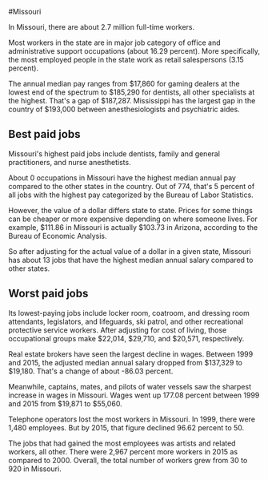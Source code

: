 

#Missouri

In Missouri, there are about 2.7 million full-time workers.


Most workers in the state are in major job category of office and administrative support occupations (about 16.29 percent). More specifically, the most employed people in the state work as retail salespersons (3.15 percent).
               
The annual median pay ranges from $17,860 for gaming dealers at the lowest end of the spectrum to  $185,290 for dentists, all other specialists at the highest. That's a gap of $187,287. Mississippi has the largest gap in the country of $193,000 between anesthesiologists and psychiatric aides.
               
## Best paid jobs
Missouri's highest paid jobs include dentists, family and general practitioners, and nurse anesthetists.
               
About 0 occupations in Missouri have the highest median annual pay compared to the other states in the country. Out of 774, that's 5 percent of all jobs with the highest pay categorized by the Bureau of Labor Statistics.
               
However, the value of a dollar differs state to state. Prices for some things can be cheaper or more expensive depending on where someone lives. For example, $111.86 in Missouri is actually $103.73 in Arizona, according to the Bureau of Economic Analysis.
               
So after adjusting for the actual value of a dollar in a given state, Missouri has about 13 jobs that have the highest median annual salary compared to other states.
               
## Worst paid jobs

Its lowest-paying jobs include locker room, coatroom, and dressing room attendants, legislators, and lifeguards, ski patrol, and other recreational protective service workers. After adjusting for cost of living, those occupational groups make $22,014,  $29,710, and  $20,571, respectively.
               
Real estate brokers have seen the largest decline in wages. Between 1999 and 2015, the adjusted median annual salary dropped from $137,329 to $19,180. That's a change of about -86.03 percent.
               
Meanwhile, captains, mates, and pilots of water vessels saw the sharpest increase in wages in Missouri. Wages went up 177.08 percent between 1999 and 2015 from $19,871 to $55,060.

Telephone operators lost the most workers in Missouri. In 1999, there were 1,480 employees. But by 2015, that figure declined 96.62 percent to 50. 
               
The jobs that had gained the most employees was artists and related workers, all other. There were 2,967 percent more workers in 2015 as compared to 2000. Overall, the total number of workers grew from 30 to 920 in Missouri.
